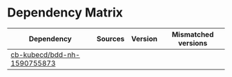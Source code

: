 # Dependency Matrix

Dependency | Sources | Version | Mismatched versions
---------- | ------- | ------- | -------------------
[cb-kubecd/bdd-nh-1590755873](https://github.com/cb-kubecd/bdd-nh-1590755873.git) |  | []() | 
